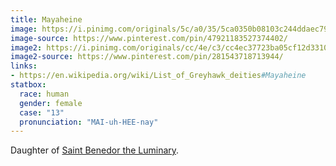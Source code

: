 ```yaml
---
title: Mayaheine
image: https://i.pinimg.com/originals/5c/a0/35/5ca0350b08103c244ddaec79a930179e.jpg
image-source: https://www.pinterest.com/pin/47921183527374402/
image2: https://i.pinimg.com/originals/cc/4e/c3/cc4ec37723ba05cf12d331063d0e485b.jpg
image2-source: https://www.pinterest.com/pin/281543718713944/
links:
- https://en.wikipedia.org/wiki/List_of_Greyhawk_deities#Mayaheine
statbox:
  race: human
  gender: female
  case: "13"
  pronunciation: "MAI-uh-HEE-nay"
---
```


Daughter of [Saint Benedor the Luminary](benedor).
